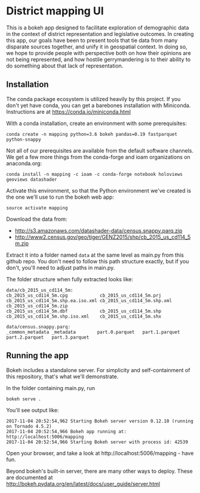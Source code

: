 District mapping UI
===========================

This is a bokeh app designed to facilitate exploration of demographic data in
the context of district representation and legislative outcomes. In creating
this app, our goals have been to present tools that tie data from many disparate
sources together, and unify it in geospatial context. In doing so, we hope to
provide people with perspective both on how their opinions are not being
represented, and how hostile gerrymandering is to their ability to do something
about that lack of representation.

Installation
--------------

The conda package ecosystem is utilized heavily by this project. If you don't
yet have conda, you can get a barebones installation with Miniconda.
Instructions are at https://conda.io/miniconda.html

With a conda installation, create an environment with some prerequisites:

```
conda create -n mapping python=3.6 bokeh pandas=0.19 fastparquet python-snappy
```

Not all of our prerequisites are available from the default software channels.
We get a few more things from the conda-forge and ioam organizations on
anaconda.org:

```
conda install -n mapping -c ioam -c conda-forge notebook holoviews geoviews datashader
```

Activate this environment, so that the Python environment we've created is the one we'll use to run the bokeh web app:

```
source activate mapping
```

Download the data from:

* http://s3.amazonaws.com/datashader-data/census.snappy.parq.zip
* http://www2.census.gov/geo/tiger/GENZ2015/shp/cb_2015_us_cd114_5m.zip

Extract it into a folder named ``data`` at the same level as main.py from this
github repo. You don't need to follow this path structure exactly, but if you
don't, you'll need to adjust paths in main.py.

The folder structure when fully extracted looks like:

```
data/cb_2015_us_cd114_5m:
cb_2015_us_cd114_5m.cpg            cb_2015_us_cd114_5m.prj            cb_2015_us_cd114_5m.shp.ea.iso.xml cb_2015_us_cd114_5m.shp.xml        cb_2015_us_cd114_5m.zip
cb_2015_us_cd114_5m.dbf            cb_2015_us_cd114_5m.shp            cb_2015_us_cd114_5m.shp.iso.xml    cb_2015_us_cd114_5m.shx

data/census.snappy.parq:
_common_metadata _metadata        part.0.parquet   part.1.parquet   part.2.parquet   part.3.parquet
```

Running the app
-----------------

Bokeh includes a standalone server.  For simplicity and self-containment of this repository, that's what we'll demonstrate.

In the folder containing main.py, run

```
bokeh serve .
```

You'll see output like:

```
2017-11-04 20:52:54,962 Starting Bokeh server version 0.12.10 (running on Tornado 4.5.2)
2017-11-04 20:52:54,966 Bokeh app running at: http://localhost:5006/mapping
2017-11-04 20:52:54,966 Starting Bokeh server with process id: 42539
```

Open your browser, and take a look at http://localhost:5006/mapping - have fun.

Beyond bokeh's built-in server, there are many other ways to deploy.  These are documented at http://bokeh.pydata.org/en/latest/docs/user_guide/server.html
